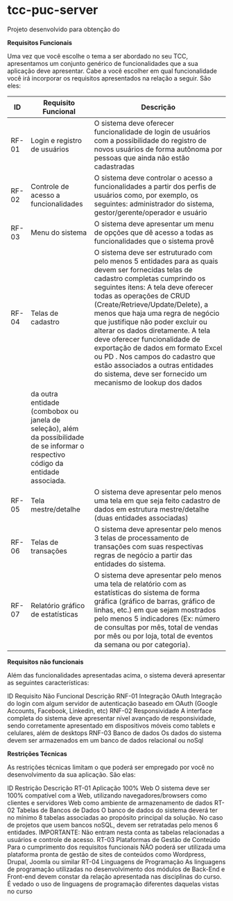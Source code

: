 # tcc-puc-server

Projeto desenvolvido para obtenção do 



**Requisitos Funcionais**

Uma vez que você escolhe o tema a ser abordado no seu TCC, apresentamos um conjunto genérico de funcionalidades que a sua aplicação deve apresentar. 
Cabe a você escolher em qual funcionalidade você irá incorporar os requisitos apresentados na relação a seguir. São eles:  

|ID	  |  Requisito Funcional	                |  Descrição |
|-----|---------------------------------------|-----------------|
RF-01	|  Login e registro de usuários	        | O sistema deve oferecer funcionalidade de login de usuários com a possibilidade do registro de novos usuários de forma autônoma por pessoas que ainda não estão cadastradas |
RF-02	|  Controle de acesso a funcionalidades	| O sistema deve controlar o acesso a funcionalidades a partir dos perfis de usuários como, por exemplo, os seguintes: administrador do sistema, gestor/gerente/operador e usuário |
RF-03	|  Menu do sistema	                      | O sistema deve apresentar um menu de opções que dê acesso a todas as funcionalidades que o sistema provê |
RF-04	|  Telas de cadastro	                    | O sistema deve ser estruturado com pelo menos 5 entidades para as quais devem ser fornecidas telas de cadastro completas cumprindo os seguintes itens: A tela deve oferecer todas as operações de CRUD (Create/Retrieve/Update/Delete), a menos que haja uma regra de negócio que justifique não poder excluir ou alterar os dados diretamente. A tela deve oferecer funcionalidade de exportação de dados em formato Excel ou PD . Nos campos do cadastro que estão associados a outras entidades do sistema, deve ser fornecido um mecanismo de lookup dos dados 
                                              | da outra entidade (combobox ou janela de seleção), além da possibilidade de se informar o respectivo código da entidade associada.
RF-05	|  Tela mestre/detalhe	                  | O sistema deve apresentar pelo menos uma tela em que seja feito cadastro de dados em estrutura mestre/detalhe (duas entidades associadas)
RF-06	|  Telas de transações	                  | O sistema deve apresentar pelo menos 3 telas de processamento de transações com suas respectivas regras de negócio a partir das entidades do sistema.
RF-07	|  Relatório gráfico de estatísticas	    | O sistema deve apresentar pelo menos uma tela de relatório com as estatísticas do sistema de forma gráfica (gráfico de barras, gráfico de linhas, etc.) em que sejam mostrados pelo menos 5 indicadores (Ex: número  de consultas por mês, total de vendas por mês ou por loja, total de eventos da semana ou por categoria).


**Requisitos não funcionais**

Além das funcionalidades apresentadas acima, o sistema deverá apresentar as seguintes características:

ID	    Requisito Não Funcional	             Descrição
RNF-01	Integração OAuth	                   Integração do login com algum servidor de autenticação baseado em OAuth (Google Accounts, Facebook, Linkedin, etc)
RNF-02	Responsividade	                     A interface completa do sistema deve apresentar nível avançado de responsividade, sendo corretamente apresentado em dispositivos móveis como 
                                             tablets e celulares, além de desktops
RNF-03	Banco de dados	                     Os dados do sistema devem ser armazenados em um banco de dados relacional ou noSql


**Restrições Técnicas**

As restrições técnicas  limitam o que poderá ser empregado por você no desenvolvimento da sua aplicação. São elas:

ID	    Restrição	                            Descrição
RT-01	  Aplicação 100% Web	                  O sistema deve ser 100% compatível com a Web, utilizando navegadores/browsers como clientes e servidores Web como ambiente de 
                                              armazenamento de dados
RT-02	  Tabelas de Bancos de Dados	          O banco de dados do sistema deverá ter no mínimo 8 tabelas associadas ao propósito principal da solução.  No caso de projetos 
                                              que usem bancos noSQL, devem ser retratadas pelo menos 6 entidades.
                                              IMPORTANTE: Não entram nesta conta as tabelas relacionadas a usuários e controle de acesso.
RT-03	  Plataformas de Gestão de Conteúdo	    Para o cumprimento dos requisitos funcionais NÃO poderá ser utilizada uma plataforma pronta de gestão de sites de conteúdos como 
                                              Wordpress, Drupal, Joomla ou similar
RT-04	  Linguagens de Programação	            As linguagens de programação utilizadas no desenvolvimento dos módulos de Back-End e Front-end devem constar da relação 
apresentada nas disciplinas do curso.         É vedado o uso de linguagens de programação diferentes daquelas vistas no curso


